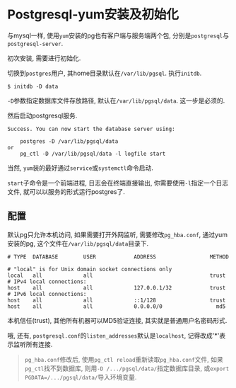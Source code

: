 # Postgresql-yum安装及初始化

与mysql一样, 使用`yum`安装的pg也有客户端与服务端两个包, 分别是`postgresql`与`postgresql-server`.

初次安装, 需要进行初始化.

切换到`postgres`用户, 其home目录默认在`/var/lib/pgsql`. 执行`initdb`.

```
$ initdb -D data
```

`-D`参数指定数据库文件存放路径, 默认在`/var/lib/pgsql/data`. 这一步是必须的.

然后启动postgresql服务.

```log
Success. You can now start the database server using:

    postgres -D /var/lib/pgsql/data
or
    pg_ctl -D /var/lib/pgsql/data -l logfile start

```

当然, `yum`装的最好通过`service`或`systemctl`命令启动.

`start`子命令是一个前端进程, 日志会在终端直接输出, 你需要使用`-l`指定一个日志文件, 就可以以服务的形式运行postgres了.

## 配置

默认pg只允许本机访问, 如果需要打开外网监听, 需要修改`pg_hba.conf`, 通过yum安装的pg, 这个文件在`/var/lib/pgsql/data`目录下.

```log
# TYPE  DATABASE        USER            ADDRESS                 METHOD

# "local" is for Unix domain socket connections only
local   all             all                                     trust
# IPv4 local connections:
host    all             all             127.0.0.1/32            trust
# IPv6 local connections:
host    all             all             ::1/128                 trust
host    all             all             0.0.0.0/0                 md5 
```

本机信任(trust), 其他所有机器可以MD5验证连接, 其实就是普通用户名密码形式.

哦, 还有, `postgresql.conf`的`listen_addresses`默认是`localhost`, 记得改成'*'表示监听所有连接.

> `pg_hba.conf`修改后, 使用`pg_ctl reload`重新读取`pg_hba.conf`文件, 如果`pg_ctl`找不到数据库, 则用`-D /.../pgsql/data/`指定数据库目录, 或`export PGDATA=/.../pgsql/data/`导入环境变量.
